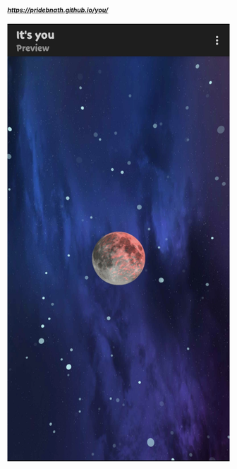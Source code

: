 ##### https://pridebnath.github.io/you/

<div style="width:100%;">
<a href="https://pridebnath.github.io/you/">
<img src = "./images/demo.jpg" />
</a>
</div>
